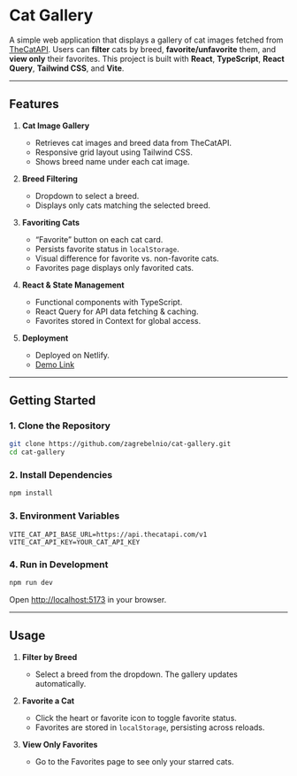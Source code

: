 # **Cat Gallery**

A simple web application that displays a gallery of cat images fetched from [TheCatAPI](https://thecatapi.com/). Users can **filter** cats by breed, **favorite/unfavorite** them, and **view only** their favorites. This project is built with **React**, **TypeScript**, **React Query**, **Tailwind CSS**, and **Vite**.

---

## **Features**

1. **Cat Image Gallery**

   - Retrieves cat images and breed data from TheCatAPI.
   - Responsive grid layout using Tailwind CSS.
   - Shows breed name under each cat image.

2. **Breed Filtering**

   - Dropdown to select a breed.
   - Displays only cats matching the selected breed.

3. **Favoriting Cats**

   - “Favorite” button on each cat card.
   - Persists favorite status in `localStorage`.
   - Visual difference for favorite vs. non-favorite cats.
   - Favorites page displays only favorited cats.

4. **React & State Management**

   - Functional components with TypeScript.
   - React Query for API data fetching & caching.
   - Favorites stored in Context for global access.

5. **Deployment**

   - Deployed on Netlify.
   - [Demo Link](https://cat-gallery-zagrebelnio.netlify.app/)

---

## **Getting Started**

### 1. Clone the Repository

```bash
git clone https://github.com/zagrebelnio/cat-gallery.git
cd cat-gallery
```

### 2. Install Dependencies

```bash
npm install
```

### 3. Environment Variables

```
VITE_CAT_API_BASE_URL=https://api.thecatapi.com/v1
VITE_CAT_API_KEY=YOUR_CAT_API_KEY
```

### 4. Run in Development

```bash
npm run dev
```

Open [http://localhost:5173](http://localhost:5173) in your browser.

---

## **Usage**

1. **Filter by Breed**

   - Select a breed from the dropdown. The gallery updates automatically.

2. **Favorite a Cat**

   - Click the heart or favorite icon to toggle favorite status.
   - Favorites are stored in `localStorage`, persisting across reloads.

3. **View Only Favorites**
   - Go to the Favorites page to see only your starred cats.
